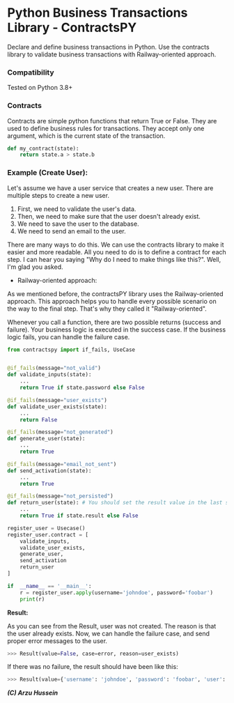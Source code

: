 Python Business Transactions Library - ContractsPY
=======

Declare and define business transactions in Python. Use the contracts library to
validate business transactions with Railway-oriented approach.

 ### Compatibility

Tested on Python 3.8+


### Contracts

Contracts are simple python functions that return True or False. They are
used to define business rules for transactions. They accept only one argument,
which is the current state of the transaction.

```python
def my_contract(state):
    return state.a > state.b
```


### Example (Create User):

Let's assume we have a user service that creates a new user. There are multiple steps to create a new user. 

1) First, we need to validate the user's data.
2) Then, we need to make sure that the user doesn't already exist.
3) We need to save the user to the database.
4) We need to send an email to the user.

There are many ways to do this. We can use the contracts library to make it easier and more readable. 
All you need to do is to define a contract for each step. I can hear you saying "Why do I need to make things like this?". Well, I'm glad you asked.

- Railway-oriented approach:

As we mentioned before, the contractsPY library uses the Railway-oriented approach. This approach helps you to handle every possible scenario on the way to the final step. That's why they called it "Railway-oriented". 

Whenever you call a function, there are two possible returns (success and failure). Your business logic is executed in the success case. If the business logic fails, you can handle the failure case.


```python
from contractspy import if_fails, UseCase


@if_fails(message="not_valid")
def validate_inputs(state):
    ...
    return True if state.password else False

@if_fails(message="user_exists")
def validate_user_exists(state):
    ...
    return False

@if_fails(message="not_generated")
def generate_user(state):
    ...
    return True

@if_fails(message="email_not_sent")
def send_activation(state):
    ...
    return True

@if_fails(message="not_persisted")
def return_user(state): # You should set the result value in the last step
    ...
    return True if state.result else False

register_user = Usecase()
register_user.contract = [
    validate_inputs,
    validate_user_exists,
    generate_user,
    send_activation
    return_user
]

if  __name__ == '__main__':
    r = register_user.apply(username='johndoe', password='foobar')
    print(r)

```

**Result:**

As you can see from the Result, user was not created. The reason is that the user already exists.
Now, we can handle the failure case, and send proper error messages to the user.

```python
>>> Result(value=False, case=error, reason=user_exists)
```

If there was no failure, the result should have been like this:

```python
>>> Result(value={'username': 'johndoe', 'password': 'foobar', 'user': User(username=johndoe, password=foobar), 'result': User(username=johndoe, password=foobar)}, case=success)
```


***(C) Arzu Hussein***
